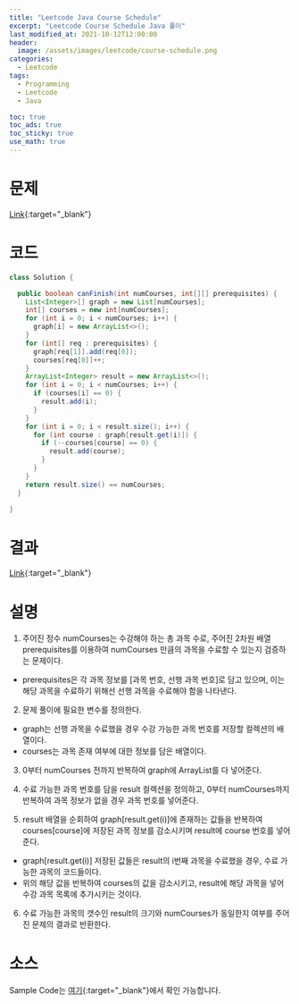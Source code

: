 ```yaml
---
title: "Leetcode Java Course Schedule"
excerpt: "Leetcode Course Schedule Java 풀이"
last_modified_at: 2021-10-12T12:00:00
header:
  image: /assets/images/leetcode/course-schedule.png
categories:
  - Leetcode
tags:
  - Programming
  - Leetcode
  - Java

toc: true
toc_ads: true
toc_sticky: true
use_math: true
---
```

# 문제
[Link](https://leetcode.com/problems/course-schedule/){:target="_blank"}

# 코드
```java
class Solution {

  public boolean canFinish(int numCourses, int[][] prerequisites) {
    List<Integer>[] graph = new List[numCourses];
    int[] courses = new int[numCourses];
    for (int i = 0; i < numCourses; i++) {
      graph[i] = new ArrayList<>();
    }
    for (int[] req : prerequisites) {
      graph[req[1]].add(req[0]);
      courses[req[0]]++;
    }
    ArrayList<Integer> result = new ArrayList<>();
    for (int i = 0; i < numCourses; i++) {
      if (courses[i] == 0) {
        result.add(i);
      }
    }
    for (int i = 0; i < result.size(); i++) {
      for (int course : graph[result.get(i)]) {
        if (--courses[course] == 0) {
          result.add(course);
        }
      }
    }
    return result.size() == numCourses;
  }

}
```

# 결과
[Link](https://leetcode.com/submissions/detail/569784227/){:target="_blank"}

# 설명
1. 주어진 정수 numCourses는 수강해야 하는 총 과목 수로, 주어진 2차원 배열 prerequisites를 이용하여 numCourses 만큼의 과목을 수료할 수 있는지 검증하는 문제이다.
- prerequisites은 각 과목 정보를 [과목 번호, 선행 과목 번호]로 담고 있으며, 이는 해당 과목을 수료하기 위해선 선행 과목을 수료해야 함을 나타낸다.

2. 문제 풀이에 필요한 변수를 정의한다.
- graph는 선행 과목을 수료했을 경우 수강 가능한 과목 번호를 저장할 컬렉션의 배열이다.
- courses는 과목 존재 여부에 대한 정보를 담은 배열이다.

3. 0부터 numCourses 전까지 반복하여 graph에 ArrayList를 다 넣어준다.

4. 수료 가능한 과목 번호를 담을 result 컬렉션을 정의하고, 0부터 numCourses까지 반복하여 과목 정보가 없을 경우 과목 번호를 넣어준다.

5. result 배열을 순회하여 graph[result.get(i)]에 존재하는 값들을 반복하여 courses[course]에 저장된 과목 정보를 감소시키며 result에 course 번호를 넣어준다.
- graph[result.get(i)] 저장된 값들은 result의 i번째 과목을 수료했을 경우, 수료 가능한 과목의 코드들이다.
- 위의 해당 값을 반복하여 courses의 값을 감소시키고, result에 해당 과목을 넣어 수강 과목 목록에 추가시키는 것이다.

6. 수료 가능한 과목의 갯수인 result의 크기와 numCourses가 동일한지 여부를 주어진 문제의 결과로 반환한다.

# 소스
Sample Code는 [여기](https://github.com/GracefulSoul/leetcode/blob/master/src/main/java/gracefulsoul/problems/CourseSchedule.java){:target="_blank"}에서 확인 가능합니다.